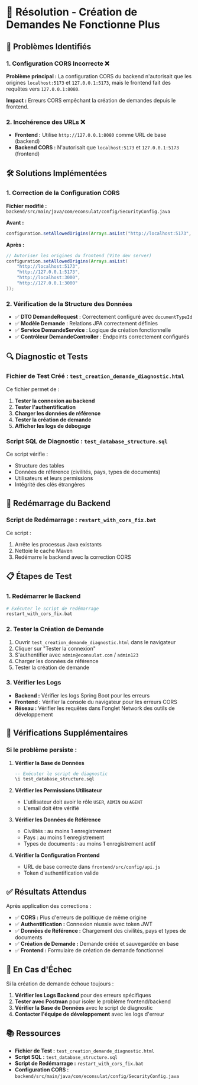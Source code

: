 # 🔧 Résolution - Création de Demandes Ne Fonctionne Plus

## 🚨 Problèmes Identifiés

### 1. **Configuration CORS Incorrecte** ❌

**Problème principal :** La configuration CORS du backend n'autorisait que les origines `localhost:5173` et `127.0.0.1:5173`, mais le frontend fait des requêtes vers `127.0.0.1:8080`.

**Impact :** Erreurs CORS empêchant la création de demandes depuis le frontend.

### 2. **Incohérence des URLs** ❌

- **Frontend :** Utilise `http://127.0.0.1:8080` comme URL de base (backend)
- **Backend CORS :** N'autorisait que `localhost:5173` et `127.0.0.1:5173` (frontend)

## 🛠️ Solutions Implémentées

### 1. **Correction de la Configuration CORS**

**Fichier modifié :** `backend/src/main/java/com/econsulat/config/SecurityConfig.java`

**Avant :**

```java
configuration.setAllowedOrigins(Arrays.asList("http://localhost:5173", "http://127.0.0.1:5173"));
```

**Après :**

```java
// Autoriser les origines du frontend (Vite dev server)
configuration.setAllowedOrigins(Arrays.asList(
    "http://localhost:5173",
    "http://127.0.0.1:5173",
    "http://localhost:3000",
    "http://127.0.0.1:3000"
));
```

### 2. **Vérification de la Structure des Données**

- ✅ **DTO DemandeRequest** : Correctement configuré avec `documentTypeId`
- ✅ **Modèle Demande** : Relations JPA correctement définies
- ✅ **Service DemandeService** : Logique de création fonctionnelle
- ✅ **Contrôleur DemandeController** : Endpoints correctement configurés

## 🔍 Diagnostic et Tests

### **Fichier de Test Créé :** `test_creation_demande_diagnostic.html`

Ce fichier permet de :

1. **Tester la connexion au backend**
2. **Tester l'authentification**
3. **Charger les données de référence**
4. **Tester la création de demande**
5. **Afficher les logs de débogage**

### **Script SQL de Diagnostic :** `test_database_structure.sql`

Ce script vérifie :

- Structure des tables
- Données de référence (civilités, pays, types de documents)
- Utilisateurs et leurs permissions
- Intégrité des clés étrangères

## 🚀 Redémarrage du Backend

### **Script de Redémarrage :** `restart_with_cors_fix.bat`

Ce script :

1. Arrête les processus Java existants
2. Nettoie le cache Maven
3. Redémarre le backend avec la correction CORS

## 📋 Étapes de Test

### **1. Redémarrer le Backend**

```bash
# Exécuter le script de redémarrage
restart_with_cors_fix.bat
```

### **2. Tester la Création de Demande**

1. Ouvrir `test_creation_demande_diagnostic.html` dans le navigateur
2. Cliquer sur "Tester la connexion"
3. S'authentifier avec `admin@econsulat.com` / `admin123`
4. Charger les données de référence
5. Tester la création de demande

### **3. Vérifier les Logs**

- **Backend :** Vérifier les logs Spring Boot pour les erreurs
- **Frontend :** Vérifier la console du navigateur pour les erreurs CORS
- **Réseau :** Vérifier les requêtes dans l'onglet Network des outils de développement

## 🔧 Vérifications Supplémentaires

### **Si le problème persiste :**

1. **Vérifier la Base de Données**

   ```sql
   -- Exécuter le script de diagnostic
   \i test_database_structure.sql
   ```

2. **Vérifier les Permissions Utilisateur**

   - L'utilisateur doit avoir le rôle `USER`, `ADMIN` ou `AGENT`
   - L'email doit être vérifié

3. **Vérifier les Données de Référence**

   - Civilités : au moins 1 enregistrement
   - Pays : au moins 1 enregistrement
   - Types de documents : au moins 1 enregistrement actif

4. **Vérifier la Configuration Frontend**
   - URL de base correcte dans `frontend/src/config/api.js`
   - Token d'authentification valide

## ✅ Résultats Attendus

Après application des corrections :

- ✅ **CORS :** Plus d'erreurs de politique de même origine
- ✅ **Authentification :** Connexion réussie avec token JWT
- ✅ **Données de Référence :** Chargement des civilités, pays et types de documents
- ✅ **Création de Demande :** Demande créée et sauvegardée en base
- ✅ **Frontend :** Formulaire de création de demande fonctionnel

## 🚨 En Cas d'Échec

Si la création de demande échoue toujours :

1. **Vérifier les Logs Backend** pour des erreurs spécifiques
2. **Tester avec Postman** pour isoler le problème frontend/backend
3. **Vérifier la Base de Données** avec le script de diagnostic
4. **Contacter l'équipe de développement** avec les logs d'erreur

## 📚 Ressources

- **Fichier de Test :** `test_creation_demande_diagnostic.html`
- **Script SQL :** `test_database_structure.sql`
- **Script de Redémarrage :** `restart_with_cors_fix.bat`
- **Configuration CORS :** `backend/src/main/java/com/econsulat/config/SecurityConfig.java`
